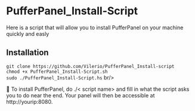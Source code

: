 # PufferPanel_Install-Script
Here is a script that will allow you to install PufferPanel on your machine quickly and easly

## Installation
``git clone https://github.com/Vilerio/PufferPanel_Install-script`` <br/>
``chmod +x PufferPanel_Install-Script.sh`` <br/>
``sudo ./PufferPanel_Install-Script.hs`` br/>

🔴 To install PufferPanel, do ./< script name> and fill in what the script asks you to do near the end. Your panel will then be accessible at http://yourip:8080.


